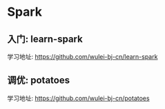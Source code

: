 # Spark
## 入门: learn-spark
学习地址: https://github.com/wulei-bj-cn/learn-spark
## 调优: potatoes
学习地址: https://github.com/wulei-bj-cn/potatoes
